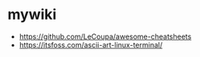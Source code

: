 # mywiki

* https://github.com/LeCoupa/awesome-cheatsheets
* https://itsfoss.com/ascii-art-linux-terminal/

